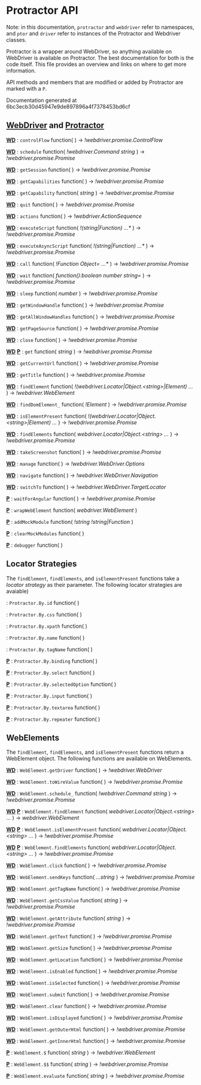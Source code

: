 Protractor API
==============

Note: in this documentation, `protractor` and `webdriver` refer to namespaces,
and `ptor` and `driver` refer to instances of the Protractor and Webdriver
classes.

Protractor is a wrapper around WebDriver, so anything available on WebDriver
is available on Protractor. The best documentation for both is the code itself.
This file provides an overview and links on where to get more information.

API methods and members that are modified or added by Protractor are marked
with a `P`.

Documentation generated at 6bc3ecb30d45947e9de897896a4f7378453bd6cf

[WebDriver](https://code.google.com/p/selenium/source/browse/javascript/webdriver/webdriver.js) and [Protractor](https://github.com/angular/protractor/blob/master/lib/protractor.js)
------------------

[**WD**](https://code.google.com/p/selenium/source/browse/javascript/webdriver/webdriver.js#241)  : 
`controlFlow` function(  )  -> _!webdriver.promise.ControlFlow_

[**WD**](https://code.google.com/p/selenium/source/browse/javascript/webdriver/webdriver.js#250)  : 
`schedule` function( _!webdriver.Command_ _string_  )  -> _!webdriver.promise.Promise_

[**WD**](https://code.google.com/p/selenium/source/browse/javascript/webdriver/webdriver.js#302)  : 
`getSession` function(  )  -> _!webdriver.promise.Promise_

[**WD**](https://code.google.com/p/selenium/source/browse/javascript/webdriver/webdriver.js#310)  : 
`getCapabilities` function(  )  -> _!webdriver.promise.Promise_

[**WD**](https://code.google.com/p/selenium/source/browse/javascript/webdriver/webdriver.js#321)  : 
`getCapability` function( _string_  )  -> _!webdriver.promise.Promise_

[**WD**](https://code.google.com/p/selenium/source/browse/javascript/webdriver/webdriver.js#336)  : 
`quit` function(  )  -> _!webdriver.promise.Promise_

[**WD**](https://code.google.com/p/selenium/source/browse/javascript/webdriver/webdriver.js#355)  : 
`actions` function(  )  -> _!webdriver.ActionSequence_

[**WD**](https://code.google.com/p/selenium/source/browse/javascript/webdriver/webdriver.js#373)  : 
`executeScript` function( _!(string|Function)_ _...*_  )  -> _!webdriver.promise.Promise_

[**WD**](https://code.google.com/p/selenium/source/browse/javascript/webdriver/webdriver.js#422)  : 
`executeAsyncScript` function( _!(string|Function)_ _...*_  )  -> _!webdriver.promise.Promise_

[**WD**](https://code.google.com/p/selenium/source/browse/javascript/webdriver/webdriver.js#513)  : 
`call` function( _!Function_ _Object=_ _...*_  )  -> _!webdriver.promise.Promise_

[**WD**](https://code.google.com/p/selenium/source/browse/javascript/webdriver/webdriver.js#532)  : 
`wait` function( _function():boolean_ _number_ _string=_  )  -> _!webdriver.promise.Promise_

[**WD**](https://code.google.com/p/selenium/source/browse/javascript/webdriver/webdriver.js#548)  : 
`sleep` function( _number_  )  -> _!webdriver.promise.Promise_

[**WD**](https://code.google.com/p/selenium/source/browse/javascript/webdriver/webdriver.js#559)  : 
`getWindowHandle` function(  )  -> _!webdriver.promise.Promise_

[**WD**](https://code.google.com/p/selenium/source/browse/javascript/webdriver/webdriver.js#571)  : 
`getAllWindowHandles` function(  )  -> _!webdriver.promise.Promise_

[**WD**](https://code.google.com/p/selenium/source/browse/javascript/webdriver/webdriver.js#583)  : 
`getPageSource` function(  )  -> _!webdriver.promise.Promise_

[**WD**](https://code.google.com/p/selenium/source/browse/javascript/webdriver/webdriver.js#598)  : 
`close` function(  )  -> _!webdriver.promise.Promise_

[**WD**](https://code.google.com/p/selenium/source/browse/javascript/webdriver/webdriver.js#609) [**P**](https://github.com/angular/protractor/blob/6bc3ecb30d45947e9de897896a4f7378453bd6cf/lib/protractor.js#L362) : 
`get` function( _string_  )  -> _!webdriver.promise.Promise_

[**WD**](https://code.google.com/p/selenium/source/browse/javascript/webdriver/webdriver.js#620)  : 
`getCurrentUrl` function(  )  -> _!webdriver.promise.Promise_

[**WD**](https://code.google.com/p/selenium/source/browse/javascript/webdriver/webdriver.js#632)  : 
`getTitle` function(  )  -> _!webdriver.promise.Promise_

[**WD**](https://code.google.com/p/selenium/source/browse/javascript/webdriver/webdriver.js#643)  : 
`findElement` function( _!(webdriver.Locator|Object.&lt;string&gt;|Element)_ _..._  )  -> _!webdriver.WebElement_

[**WD**](https://code.google.com/p/selenium/source/browse/javascript/webdriver/webdriver.js#717)  : 
`findDomElement_` function( _!Element_  )  -> _!webdriver.promise.Promise_

[**WD**](https://code.google.com/p/selenium/source/browse/javascript/webdriver/webdriver.js#765)  : 
`isElementPresent` function( _!(webdriver.Locator|Object.&lt;string&gt;|Element)_ _..._  )  -> _!webdriver.promise.Promise_

[**WD**](https://code.google.com/p/selenium/source/browse/javascript/webdriver/webdriver.js#792)  : 
`findElements` function( _webdriver.Locator|Object.&lt;string&gt;_ _..._  )  -> _!webdriver.promise.Promise_

[**WD**](https://code.google.com/p/selenium/source/browse/javascript/webdriver/webdriver.js#828)  : 
`takeScreenshot` function(  )  -> _!webdriver.promise.Promise_

[**WD**](https://code.google.com/p/selenium/source/browse/javascript/webdriver/webdriver.js#847)  : 
`manage` function(  )  -> _!webdriver.WebDriver.Options_

[**WD**](https://code.google.com/p/selenium/source/browse/javascript/webdriver/webdriver.js#856)  : 
`navigate` function(  )  -> _!webdriver.WebDriver.Navigation_

[**WD**](https://code.google.com/p/selenium/source/browse/javascript/webdriver/webdriver.js#865)  : 
`switchTo` function(  )  -> _!webdriver.WebDriver.TargetLocator_

[**P**](https://github.com/angular/protractor/blob/6bc3ecb30d45947e9de897896a4f7378453bd6cf/lib/protractor.js#L105) : 
`waitForAngular` function(  )  -> _!webdriver.promise.Promise_

[**P**](https://github.com/angular/protractor/blob/6bc3ecb30d45947e9de897896a4f7378453bd6cf/lib/protractor.js#L129) : 
`wrapWebElement` function( _webdriver.WebElement_  ) 

[**P**](https://github.com/angular/protractor/blob/6bc3ecb30d45947e9de897896a4f7378453bd6cf/lib/protractor.js#L340) : 
`addMockModule` function( _!string_ _!string|Function_  ) 

[**P**](https://github.com/angular/protractor/blob/6bc3ecb30d45947e9de897896a4f7378453bd6cf/lib/protractor.js#L354) : 
`clearMockModules` function(  ) 

[**P**](https://github.com/angular/protractor/blob/6bc3ecb30d45947e9de897896a4f7378453bd6cf/lib/protractor.js#L397) : 
`debugger` function(  ) 


Locator Strategies
------------------

The `findElement`, `findElements`, and `isElementPresent` functions take
a _locator strategy_ as their parameter. The following locator strategies
are avaiable)


 : 
`Protractor.By.id` function(  ) 

 : 
`Protractor.By.css` function(  ) 

 : 
`Protractor.By.xpath` function(  ) 

 : 
`Protractor.By.name` function(  ) 

 : 
`Protractor.By.tagName` function(  ) 

[**P**](https://github.com/angular/protractor/blob/6bc3ecb30d45947e9de897896a4f7378453bd6cf/lib/locators.js#L21) : 
`Protractor.By.binding` function(  ) 

[**P**](https://github.com/angular/protractor/blob/6bc3ecb30d45947e9de897896a4f7378453bd6cf/lib/locators.js#L43) : 
`Protractor.By.select` function(  ) 

[**P**](https://github.com/angular/protractor/blob/6bc3ecb30d45947e9de897896a4f7378453bd6cf/lib/locators.js#L61) : 
`Protractor.By.selectedOption` function(  ) 

[**P**](https://github.com/angular/protractor/blob/6bc3ecb30d45947e9de897896a4f7378453bd6cf/lib/locators.js#L78) : 
`Protractor.By.input` function(  ) 

[**P**](https://github.com/angular/protractor/blob/6bc3ecb30d45947e9de897896a4f7378453bd6cf/lib/locators.js#L96) : 
`Protractor.By.textarea` function(  ) 

[**P**](https://github.com/angular/protractor/blob/6bc3ecb30d45947e9de897896a4f7378453bd6cf/lib/locators.js#L110) : 
`Protractor.By.repeater` function(  ) 



WebElements
-----------

The `findElement`, `findElements`, and `isElementPresent` functions return
a WebElement object. The following functions are available on WebElements.

[**WD**](https://code.google.com/p/selenium/source/browse/javascript/webdriver/webdriver.js#1556)  : 
`WebElement.getDriver` function(  )  -> _!webdriver.WebDriver_

[**WD**](https://code.google.com/p/selenium/source/browse/javascript/webdriver/webdriver.js#1564)  : 
`WebElement.toWireValue` function(  )  -> _!webdriver.promise.Promise_

[**WD**](https://code.google.com/p/selenium/source/browse/javascript/webdriver/webdriver.js#1574)  : 
`WebElement.schedule_` function( _!webdriver.Command_ _string_  )  -> _!webdriver.promise.Promise_

[**WD**](https://code.google.com/p/selenium/source/browse/javascript/webdriver/webdriver.js#1591) [**P**](https://github.com/angular/protractor/blob/6bc3ecb30d45947e9de897896a4f7378453bd6cf/lib/protractor.js#L268) : 
`WebElement.findElement` function( _webdriver.Locator|Object.&lt;string&gt;_ _..._  )  -> _webdriver.WebElement_

[**WD**](https://code.google.com/p/selenium/source/browse/javascript/webdriver/webdriver.js#1634) [**P**](https://github.com/angular/protractor/blob/6bc3ecb30d45947e9de897896a4f7378453bd6cf/lib/protractor.js#L324) : 
`WebElement.isElementPresent` function( _webdriver.Locator|Object.&lt;string&gt;_ _..._  )  -> _!webdriver.promise.Promise_

[**WD**](https://code.google.com/p/selenium/source/browse/javascript/webdriver/webdriver.js#1659) [**P**](https://github.com/angular/protractor/blob/6bc3ecb30d45947e9de897896a4f7378453bd6cf/lib/protractor.js#L299) : 
`WebElement.findElements` function( _webdriver.Locator|Object.&lt;string&gt;_ _..._  )  -> _!webdriver.promise.Promise_

[**WD**](https://code.google.com/p/selenium/source/browse/javascript/webdriver/webdriver.js#1686)  : 
`WebElement.click` function(  )  -> _!webdriver.promise.Promise_

[**WD**](https://code.google.com/p/selenium/source/browse/javascript/webdriver/webdriver.js#1698)  : 
`WebElement.sendKeys` function( _...string_  )  -> _!webdriver.promise.Promise_

[**WD**](https://code.google.com/p/selenium/source/browse/javascript/webdriver/webdriver.js#1755)  : 
`WebElement.getTagName` function(  )  -> _!webdriver.promise.Promise_

[**WD**](https://code.google.com/p/selenium/source/browse/javascript/webdriver/webdriver.js#1767)  : 
`WebElement.getCssValue` function( _string_  )  -> _!webdriver.promise.Promise_

[**WD**](https://code.google.com/p/selenium/source/browse/javascript/webdriver/webdriver.js#1791)  : 
`WebElement.getAttribute` function( _string_  )  -> _!webdriver.promise.Promise_

[**WD**](https://code.google.com/p/selenium/source/browse/javascript/webdriver/webdriver.js#1826)  : 
`WebElement.getText` function(  )  -> _!webdriver.promise.Promise_

[**WD**](https://code.google.com/p/selenium/source/browse/javascript/webdriver/webdriver.js#1839)  : 
`WebElement.getSize` function(  )  -> _!webdriver.promise.Promise_

[**WD**](https://code.google.com/p/selenium/source/browse/javascript/webdriver/webdriver.js#1852)  : 
`WebElement.getLocation` function(  )  -> _!webdriver.promise.Promise_

[**WD**](https://code.google.com/p/selenium/source/browse/javascript/webdriver/webdriver.js#1864)  : 
`WebElement.isEnabled` function(  )  -> _!webdriver.promise.Promise_

[**WD**](https://code.google.com/p/selenium/source/browse/javascript/webdriver/webdriver.js#1877)  : 
`WebElement.isSelected` function(  )  -> _!webdriver.promise.Promise_

[**WD**](https://code.google.com/p/selenium/source/browse/javascript/webdriver/webdriver.js#1889)  : 
`WebElement.submit` function(  )  -> _!webdriver.promise.Promise_

[**WD**](https://code.google.com/p/selenium/source/browse/javascript/webdriver/webdriver.js#1903)  : 
`WebElement.clear` function(  )  -> _!webdriver.promise.Promise_

[**WD**](https://code.google.com/p/selenium/source/browse/javascript/webdriver/webdriver.js#1917)  : 
`WebElement.isDisplayed` function(  )  -> _!webdriver.promise.Promise_

[**WD**](https://code.google.com/p/selenium/source/browse/javascript/webdriver/webdriver.js#1929)  : 
`WebElement.getOuterHtml` function(  )  -> _!webdriver.promise.Promise_

[**WD**](https://code.google.com/p/selenium/source/browse/javascript/webdriver/webdriver.js#1948)  : 
`WebElement.getInnerHtml` function(  )  -> _!webdriver.promise.Promise_

[**P**](https://github.com/angular/protractor/blob/6bc3ecb30d45947e9de897896a4f7378453bd6cf/lib/protractor.js#L256) : 
`WebElement.$` function( _string_  )  -> _!webdriver.WebElement_

[**P**](https://github.com/angular/protractor/blob/6bc3ecb30d45947e9de897896a4f7378453bd6cf/lib/protractor.js#L286) : 
`WebElement.$$` function( _string_  )  -> _!webdriver.promise.Promise_

[**P**](https://github.com/angular/protractor/blob/6bc3ecb30d45947e9de897896a4f7378453bd6cf/lib/protractor.js#L237) : 
`WebElement.evaluate` function( _string_  )  -> _!webdriver.promise.Promise_



